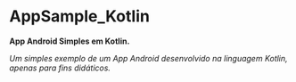 # AppSample_Kotlin
**App Android Simples em Kotlin.**

*Um simples exemplo de um App Android desenvolvido na linguagem Kotlin, apenas para fins didáticos.*

